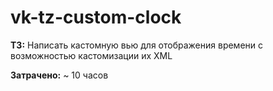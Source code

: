 ﻿# vk-tz-custom-clock
**ТЗ:**
Написать кастомную вью для отображения времени с возможностью кастомизации их XML

**Затрачено:**
~ 10 часов
